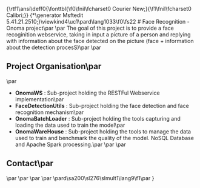 {\rtf1\ansi\deff0{\fonttbl{\f0\fnil\fcharset0 Courier New;}{\f1\fnil\fcharset0 Calibri;}}
{\*\generator Msftedit 5.41.21.2510;}\viewkind4\uc1\pard\lang1033\f0\fs22 # Face Recognition - Onoma project\par
\par
The goal of this project is to provide a face recoginition webservice, taking in input a picture of a person and replying with information about the face detected on the picture (face + information about the detection procesS)\par
\par
## Project Organisation\par
\par
* __**OnomaWS**__ : Sub-project holding the RESTFul Webservice implementation\par
* __**FaceDetectionUtils**__ : Sub-project holding the face detection and face recognition mechanism\par
* __**OnomaBatchLoader**__ : Sub-project holding the tools capturing and loading the data used to train the model\par
* __**OnomaWareHouse**__ : Sub-project holding the tools to manage the data used to train and benchmark the quality of the model. NoSQL Database and Apache Spark processing.\par
\par
\par
## Contact\par
\par
\par
\par
\par
\pard\sa200\sl276\slmult1\lang9\f1\par
}
 